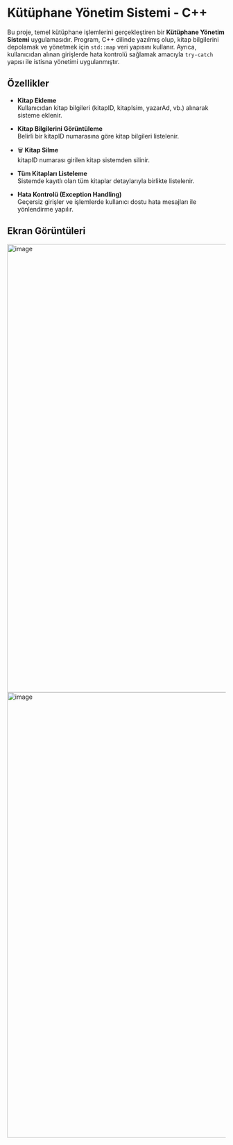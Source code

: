 #  Kütüphane Yönetim Sistemi - C++

Bu proje, temel kütüphane işlemlerini gerçekleştiren bir **Kütüphane Yönetim Sistemi** uygulamasıdır. Program, C++ dilinde yazılmış olup, kitap bilgilerini depolamak ve yönetmek için `std::map` veri yapısını kullanır. Ayrıca, kullanıcıdan alınan girişlerde hata kontrolü sağlamak amacıyla `try-catch` yapısı ile istisna yönetimi uygulanmıştır.

##  Özellikler

-  **Kitap Ekleme**  
  Kullanıcıdan kitap bilgileri (kitapID, kitapIsim, yazarAd, vb.) alınarak sisteme eklenir.

-  **Kitap Bilgilerini Görüntüleme**  
  Belirli bir kitapID numarasına göre kitap bilgileri listelenir.

- 🗑 **Kitap Silme**  
  kitapID numarası girilen kitap sistemden silinir.

-  **Tüm Kitapları Listeleme**  
  Sistemde kayıtlı olan tüm kitaplar detaylarıyla birlikte listelenir.

-  **Hata Kontrolü (Exception Handling)**  
  Geçersiz girişler ve işlemlerde kullanıcı dostu hata mesajları ile yönlendirme yapılır.

## Ekran Görüntüleri

<img width="1113" height="1030" alt="image" src="https://github.com/user-attachments/assets/513583be-e957-47e5-b67b-3ffabf746e91" />

<img width="1113" height="1024" alt="image" src="https://github.com/user-attachments/assets/c5b844a1-4474-4e36-8887-6248cc56a89d" />
